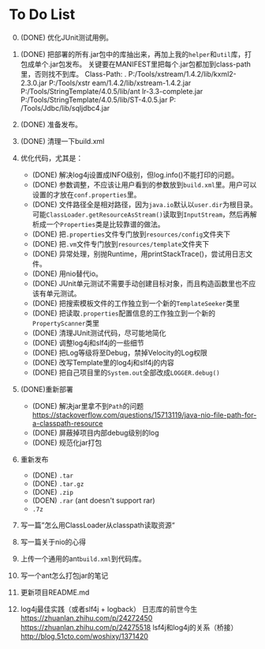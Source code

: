 
# To Do List

0. (DONE) 优化JUnit测试用例。

1. (DONE) 把部署的所有.jar包中的库抽出来，再加上我的`helper`和`util`库，打包成单个.jar包发布。
关键要在MANIFEST里把每个.jar包都加到class-path里，否则找不到库。
Class-Path: . P:/Tools/xstream/1.4.2/lib/kxml2-2.3.0.jar P:/Tools/xstr
 eam/1.4.2/lib/xstream-1.4.2.jar P:/Tools/StringTemplate/4.0.5/lib/ant
 lr-3.3-complete.jar P:/Tools/StringTemplate/4.0.5/lib/ST-4.0.5.jar P:
 /Tools/Jdbc/lib/sqljdbc4.jar

2. (DONE) 准备发布。

3. (DONE) 清理一下build.xml

4. 优化代码，尤其是：
    * (DONE) 解决log4j设置成INFO级别，但log.info()不能打印的问题。
    * (DONE) 参数调整，不应该让用户看到的参数放到`build.xml`里。用户可以设置的才放在`conf.properties`里。
    * (DONE) 文件路径全是相对路径，因为`java.io`默认以`user.dir`为根目录。可能`ClassLoader.getResourceAsStream()`读取到`InputStream`，然后再解析成一个`Properties`类是比较靠谱的做法。
    * (DONE) 把`.properties`文件专门放到`resources/config`文件夹下
    * (DONE) 把`.vm`文件专门放到`resources/template`文件夹下
    * (DONE) 异常处理，别抛Runtime，用printStackTrace()，尝试用日志文件。
    * (DONE) 用nio替代io。
    * (DONE) JUnit单元测试不需要手动创建目标对象，而且构造函数里也不应该有单元测试。
    * (DONE) 把搜索模板文件的工作独立到一个新的`TemplateSeeker`类里
    * (DONE) 把读取`.properties`配置信息的工作独立到一个新的`PropertyScanner`类里
    * (DONE) 清理JUnit测试代码，尽可能地简化
    * (DONE) 调整log4j和slf4j的一些细节
    * (DONE) 把Log等级将至Debug，禁掉Velocity的Log权限
    * (DONE) 改写Template里的log4j和slf4j的内容
    * (DONE) 把自己项目里的`System.out`全部改成`LOGGER.debug()`

5. (DONE)重新部署
    * (DONE) 解决jar里拿不到`Path`的问题
    https://stackoverflow.com/questions/15713119/java-nio-file-path-for-a-classpath-resource
    * (DONE) 屏蔽掉项目内部debug级别的log
    * (DONE) 规范化jar打包

6. 重新发布
    * (DONE) `.tar`
    * (DONE) `.tar.gz`
    * (DONE) `.zip`
    * (DOEN) `.rar` (ant doesn't support rar)
    * `.7z`

7. 写一篇”怎么用ClassLoader从classpath读取资源“

8. 写一篇关于nio的心得

9. 上传一个通用的ant`build.xml`到代码库。

10. 写一个ant怎么打包jar的笔记

11. 更新项目README.md

12. log4j最佳实践（或者slf4j + logback）
日志库的前世今生
https://zhuanlan.zhihu.com/p/24272450
https://zhuanlan.zhihu.com/p/24275518
lsf4j和log4j的关系（桥接）
http://blog.51cto.com/woshixy/1371420